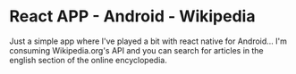 # React APP - Android - Wikipedia

Just a simple app where I've played a bit with react native for Android...
I'm consuming Wikipedia.org's API and you can search for articles in the english section of the online encyclopedia.
